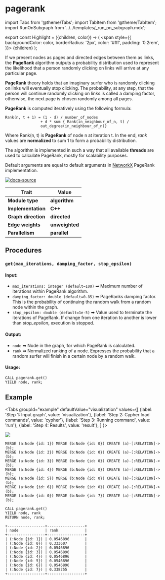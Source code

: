 # pagerank

import Tabs from '@theme/Tabs';
import TabItem from '@theme/TabItem';
import RunOnSubgraph from '../../templates/_run_on_subgraph.mdx';

export const Highlight = ({children, color}) => (
  <span
    style={{
      backgroundColor: color,
      borderRadius: '2px',
      color: '#fff',
      padding: '0.2rem',
    }}>
    {children}
  </span>
);

If we present nodes as pages and directed edges between them as links, the
**PageRank** algorithm outputs a probability distribution used to represent the
likelihood that a person randomly clicking on links will arrive at any
particular page.

**PageRank** theory holds that an imaginary surfer who is randomly clicking on
links will eventually stop clicking. The probability, at any step, that the
person will continue randomly clicking on links is called a damping factor,
otherwise, the next page is chosen randomly among all pages.

**PageRank** is computed iteratively using the following formula:

```
Rank(n, t + 1) = (1 - d) / number_of_nodes
                + d * sum { Rank(in_neighbour_of_n, t) /
                out_degree(in_neighbour_of_n)}
```

Where Rank(n, t) is **PageRank** of node n at iteration t. In the end, *rank*
values are **normalized** to sum 1 to form a probability distribution.

The algorithm is implemented in such a way that all available **threads** are
used to calculate PageRank, mostly for scalability purposes.

Default arguments are equal to default arguments in
[NetworkX](https://networkx.org/documentation/stable/reference/algorithms/generated/networkx.algorithms.link_analysis.pagerank_alg.pagerank.html)
PageRank implementation.

[![docs-source](https://img.shields.io/badge/source-pagerank-FB6E00?logo=github&style=for-the-badge)](https://github.com/memgraph/mage/blob/main/cpp/pagerank_module/pagerank_module.cpp)

| Trait               | Value                                                 |
| ------------------- | ----------------------------------------------------- |
| **Module type**     | <Highlight color="#FB6E00">**algorithm**</Highlight>  |
| **Implementation**  | <Highlight color="#FB6E00">**C++**</Highlight>        |
| **Graph direction** | <Highlight color="#FB6E00">**directed**</Highlight>   |
| **Edge weights**    | <Highlight color="#FB6E00">**unweighted**</Highlight> |
| **Parallelism**     | <Highlight color="#FB6E00">**parallel**</Highlight>   |

## Procedures

<RunOnSubgraph/>

### `get(max_iterations, damping_factor, stop_epsilon)`

#### Input:

* `max_iterations: integer (default=100)` ➡ Maximum number of iterations within PageRank
  algorithm.
* `damping_factor: double (default=0.85)` ➡ PageRanks damping factor. This is the
  probability of continuing the random walk from a random node within the graph.
* `stop_epsilon: double (default=1e-5)` ➡ Value used to terminate the iterations of
  PageRank. If change from one iteration to another is lower than
  *stop_epsilon*, execution is stopped.

#### Output:

* `node` ➡ Node in the graph, for which PageRank is calculated.
* `rank` ➡ Normalized ranking of a node. Expresses the probability that a random
  surfer will finish in a certain node by a random walk.

#### Usage:

```cypher
CALL pagerank.get()
YIELD node, rank;
```

## Example

<Tabs
  groupId="example"
  defaultValue="visualization"
  values={[
    {label: 'Step 1: Input graph', value: 'visualization'},
    {label: 'Step 2: Cypher load commands', value: 'cypher'},
    {label: 'Step 3: Running command', value: 'run'},
    {label: 'Step 4: Results', value: 'result'},
  ]
}>
  <TabItem value="visualization">

![](/pages/advanced-algorithms/available-algorithms/pagerankmemgraph-pagerank.png)

  </TabItem>
  <TabItem value="cypher">

```cypher
MERGE (a:Node {id: 1}) MERGE (b:Node {id: 0}) CREATE (a)-[:RELATION]->(b);
MERGE (a:Node {id: 2}) MERGE (b:Node {id: 0}) CREATE (a)-[:RELATION]->(b);
MERGE (a:Node {id: 3}) MERGE (b:Node {id: 0}) CREATE (a)-[:RELATION]->(b);
MERGE (a:Node {id: 4}) MERGE (b:Node {id: 0}) CREATE (a)-[:RELATION]->(b);
MERGE (a:Node {id: 5}) MERGE (b:Node {id: 0}) CREATE (a)-[:RELATION]->(b);
MERGE (a:Node {id: 6}) MERGE (b:Node {id: 0}) CREATE (a)-[:RELATION]->(b);
MERGE (a:Node {id: 0}) MERGE (b:Node {id: 7}) CREATE (a)-[:RELATION]->(b);
```

  </TabItem>
  <TabItem value="run">

```cypher
CALL pagerank.get()
YIELD node, rank
RETURN node, rank;
```

  </TabItem>
  <TabItem value="result">

```plaintext
+-----------------+-----------------+
| node            | rank            |
+-----------------+-----------------+
| (:Node {id: 1}) | 0.0546896       |
| (:Node {id: 0}) | 0.333607        |
| (:Node {id: 2}) | 0.0546896       |
| (:Node {id: 3}) | 0.0546896       |
| (:Node {id: 4}) | 0.0546896       |
| (:Node {id: 5}) | 0.0546896       |
| (:Node {id: 6}) | 0.0546896       |
| (:Node {id: 7}) | 0.338255        |
+-----------------+-----------------+
```

  </TabItem>
</Tabs>
